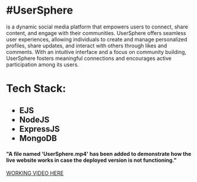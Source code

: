 <h1>#UserSphere</h1> is a dynamic social media platform that empowers users to connect, share content, and engage with their communities. UserSphere offers seamless user experiences, allowing individuals to create and manage personalized profiles, share updates, and interact with others through likes and comments. With an intuitive interface and a focus on community building, UserSphere fosters meaningful connections and encourages active participation among its users.

<h1>Tech Stack:</h1>
<h2>
 <ul>
  <li>EJS</li>
  <li>NodeJS</li>
  <li>ExpressJS</li>
  <li>MongoDB</li>
</ul>
</h2>

<h4>"A file named 'UserSphere.mp4' has been added to demonstrate how the live website works in case the deployed version is not functioning."</h4>


<a href="https://youtu.be/NKemb7O2Z_Y?si=gi04W0Pp-n9kY9kv" > WORKING VIDEO HERE</a>

<!-- Video popup structure -->

